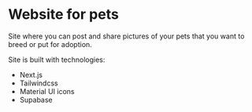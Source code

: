 # Website for pets

Site where you can post and share pictures of your pets that you want to breed or put for adoption.

Site is built with technologies:

- Next.js
- Tailwindcss
- Material UI icons
- Supabase
